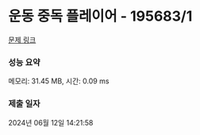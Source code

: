 # 운동 중독 플레이어 - 195683/1 

[문제 링크](https://level.goorm.io/exam/195683/%EC%9A%B4%EB%8F%99-%EC%A4%91%EB%8F%85-%ED%94%8C%EB%A0%88%EC%9D%B4%EC%96%B4/quiz/1) 

### 성능 요약

메모리: 31.45 MB, 시간: 0.09 ms

### 제출 일자

2024년 06월 12일 14:21:58

